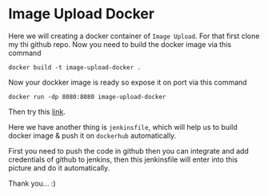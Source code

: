 
# Image Upload Docker

Here we will creating a docker container of ``Image Upload``.
For that first clone my thi github repo.
Now you need to build the docker image via this command

```
docker build -t image-upload-docker .
```
Now your dockker image is ready so expose it on port via this command

```
docker run -dp 8080:8080 image-upload-docker
```

Then try this [link](http://localhost:5051).


Here we have another thing is ``jenkinsfile``, which will help us to build docker image & push it on ``dockerhub`` automatically.

First you need to push the code in github then you can integrate and add credentials of github to jenkins, then this jenkinsfile will enter into this picture and do it automatically.  



Thank you... :)
